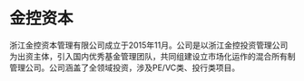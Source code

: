 # 

# 金控资本

浙江金控资本管理有限公司成立于2015年11月。公司是以浙江金控投资管理公司为出资主体，引入国内优秀基金管理团队，共同组建设立市场化运作的混合所有制管理公司。公司涵盖了全领域投资，涉及PE/VC类、投行类项目。


